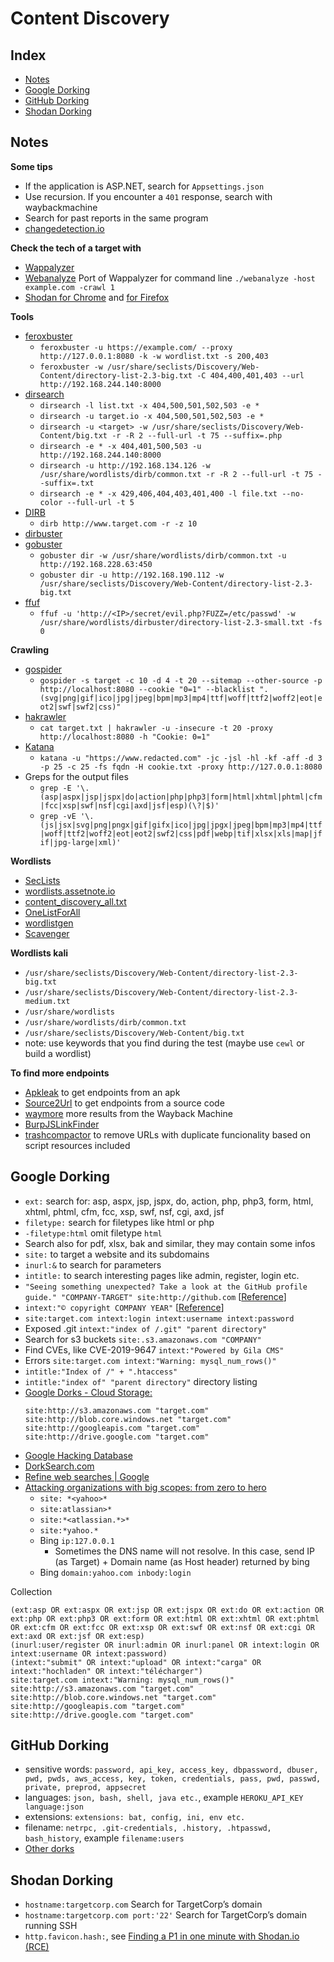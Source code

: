 # Content Discovery

## Index

- [Notes](#notes)
- [Google Dorking](#google-dorking)
- [GitHub Dorking](#github-dorking)
- [Shodan Dorking](#shodan-dorking)

## Notes

**Some tips**
- If the application is ASP.NET, search for `Appsettings.json`
- Use recursion. If you encounter a `401` response, search with waybackmachine
- Search for past reports in the same program
- [changedetection.io](https://github.com/dgtlmoon/changedetection.io)

**Check the tech of a target with**
- [Wappalyzer](https://www.wappalyzer.com/)
- [Webanalyze](https://github.com/rverton/webanalyze) Port of Wappalyzer for command line
  `./webanalyze -host example.com -crawl 1`
- [Shodan for Chrome](https://chrome.google.com/webstore/detail/shodan/jjalcfnidlmpjhdfepjhjbhnhkbgleap) and [for Firefox](https://addons.mozilla.org/en-US/firefox/addon/shodan_io/)

**Tools**
- [feroxbuster](https://github.com/epi052/feroxbuster)
  - `feroxbuster -u https://example.com/ --proxy http://127.0.0.1:8080 -k -w wordlist.txt -s 200,403`
  - `feroxbuster -w /usr/share/seclists/Discovery/Web-Content/directory-list-2.3-big.txt -C 404,400,401,403 --url http://192.168.244.140:8000`
- [dirsearch](https://github.com/maurosoria/dirsearch)
  - `dirsearch -l list.txt -x 404,500,501,502,503 -e *`
  - `dirsearch -u target.io -x 404,500,501,502,503 -e *`
  - `dirsearch -u <target> -w /usr/share/seclists/Discovery/Web-Content/big.txt -r -R 2 --full-url -t 75 --suffix=.php`
  - `dirsearch -e * -x 404,401,500,503 -u http://192.168.244.140:8000`
  - `dirsearch -u http://192.168.134.126 -w /usr/share/wordlists/dirb/common.txt -r -R 2 --full-url -t 75 --suffix=.txt`
  - `dirsearch -e * -x 429,406,404,403,401,400 -l file.txt --no-color --full-url -t 5`
- [DIRB](https://salsa.debian.org/pkg-security-team/dirb)
  - `dirb http://www.target.com -r -z 10`
- [dirbuster](https://github.com/KajanM/DirBuster)
- [gobuster](https://github.com/OJ/gobuster)
  - `gobuster dir -w /usr/share/wordlists/dirb/common.txt -u http://192.168.228.63:450`
  - `gobuster dir -u http://192.168.190.112 -w /usr/share/seclists/Discovery/Web-Content/directory-list-2.3-big.txt`
- [ffuf](https://github.com/ffuf/ffuf)
  - `ffuf -u 'http://<IP>/secret/evil.php?FUZZ=/etc/passwd' -w /usr/share/wordlists/dirbuster/directory-list-2.3-small.txt -fs 0`

**Crawling**
- [gospider](https://github.com/jaeles-project/gospider)
  - `gospider -s target -c 10 -d 4 -t 20 --sitemap --other-source -p http://localhost:8080 --cookie "0=1" --blacklist ".(svg|png|gif|ico|jpg|jpeg|bpm|mp3|mp4|ttf|woff|ttf2|woff2|eot|eot2|swf|swf2|css)"`
- [hakrawler](https://github.com/hakluke/hakrawler)
  - `cat target.txt | hakrawler -u -insecure -t 20 -proxy http://localhost:8080 -h "Cookie: 0=1"`
- [Katana](https://github.com/projectdiscovery/katana)
  - `katana -u "https://www.redacted.com" -jc -jsl -hl -kf -aff -d 3 -p 25 -c 25 -fs fqdn -H cookie.txt -proxy http://127.0.0.1:8080`
- Greps for the output files
  - `grep -E '\.(asp|aspx|jsp|jspx|do|action|php|php3|form|html|xhtml|phtml|cfm|fcc|xsp|swf|nsf|cgi|axd|jsf|esp)(\?|$)'`
  - `grep -vE '\.(js|jsx|svg|png|pngx|gif|gifx|ico|jpg|jpgx|jpeg|bpm|mp3|mp4|ttf|woff|ttf2|woff2|eot|eot2|swf2|css|pdf|webp|tif|xlsx|xls|map|jfif|jpg-large|xml)'`

**Wordlists**
- [SecLists](https://github.com/danielmiessler/SecLists)
- [wordlists.assetnote.io](https://wordlists.assetnote.io/)
- [content_discovery_all.txt](https://gist.github.com/jhaddix/b80ea67d85c13206125806f0828f4d10)
- [OneListForAll](https://github.com/six2dez/OneListForAll)
- [wordlistgen](https://github.com/ameenmaali/wordlistgen)
- [Scavenger](https://github.com/0xDexter0us/Scavenger)

**Wordlists kali**
- `/usr/share/seclists/Discovery/Web-Content/directory-list-2.3-big.txt`
- `/usr/share/seclists/Discovery/Web-Content/directory-list-2.3-medium.txt`
- `/usr/share/wordlists`
- `/usr/share/wordlists/dirb/common.txt`
- `/usr/share/seclists/Discovery/Web-Content/big.txt`
- note: use keywords that you find during the test (maybe use `cewl` or build a wordlist)

**To find more endpoints**
- [Apkleak](https://github.com/dwisiswant0/apkleaks) to get endpoints from an apk
- [Source2Url](https://github.com/danielmiessler/Source2URL/blob/master/Source2URL) to get endpoints from a source code
- [waymore](https://github.com/xnl-h4ck3r/waymore) more results from the Wayback Machine
- [BurpJSLinkFinder](https://github.com/InitRoot/BurpJSLinkFinder)
- [trashcompactor](https://github.com/michael1026/trashcompactor) to remove URLs with duplicate funcionality based on script resources included

## Google Dorking
- `ext:` search for: asp, aspx, jsp, jspx, do, action, php, php3, form, html, xhtml, phtml, cfm, fcc, xsp, swf, nsf, cgi, axd, jsf
- `filetype:` search for filetypes like html or php
- `-filetype:html` omit filetype `html`
- Search also for pdf, xlsx, bak and similar, they may contain some infos
- `site:` to target a website and its subdomains
- `inurl:&` to search for parameters
- `intitle:` to search interesting pages like admin, register, login etc.
- `"Seeing something unexpected? Take a look at the GitHub profile guide." "COMPANY-TARGET" site:http://github.com` [[Reference](https://twitter.com/c3l3si4n/status/1580564006263173122)]
- `intext:"© copyright COMPANY YEAR"` [[Reference](https://twitter.com/intigriti/status/1592497655774871553)]
- `site:target.com intext:login intext:username intext:password`
- Exposed .git `intext:"index of /.git" "parent directory"`
- Search for s3 buckets `site:.s3.amazonaws.com "COMPANY"`
- Find CVEs, like CVE-2019-9647 `intext:"Powered by Gila CMS"`
- Errors `site:target.com intext:"Warning: mysql_num_rows()"`
- `intitle:"Index of /" + ".htaccess"`
- `intitle:"index of" "parent directory"` directory listing
- [Google Dorks - Cloud Storage:](https://twitter.com/TakSec/status/1616852760141627393)
  ```
  site:http://s3.amazonaws.com "target.com"
  site:http://blob.core.windows.net "target.com"
  site:http://googleapis.com "target.com"
  site:http://drive.google.com "target.com"
  ```
- [Google Hacking Database](https://www.exploit-db.com/google-hacking-database)
- [DorkSearch.com](https://dorksearch.com/)
- [Refine web searches | Google](https://support.google.com/websearch/answer/2466433?hl=en)
- [Attacking organizations with big scopes: from zero to hero](https://www.youtube.com/watch?v=vFk0XtHfuSg)
  - `site: *<yahoo>*`
  - `site:atlassian>*`
  - `site:*<atlassian.*>*`
  - `site:*yahoo.*`
  - Bing `ip:127.0.0.1`
    - Sometimes the DNS name will not resolve. In this case, send IP (as Target) + Domain name (as Host header) returned by bing
  - Bing `domain:yahoo.com inbody:login`

Collection
```
(ext:asp OR ext:aspx OR ext:jsp OR ext:jspx OR ext:do OR ext:action OR ext:php OR ext:php3 OR ext:form OR ext:html OR ext:xhtml OR ext:phtml OR ext:cfm OR ext:fcc OR ext:xsp OR ext:swf OR ext:nsf OR ext:cgi OR ext:axd OR ext:jsf OR ext:esp)
(inurl:user/register OR inurl:admin OR inurl:panel OR intext:login OR intext:username OR intext:password)
(intext:"submit" OR intext:"upload" OR intext:"carga" OR intext:"hochladen" OR intext:"télécharger")
site:target.com intext:"Warning: mysql_num_rows()"
site:http://s3.amazonaws.com "target.com"
site:http://blob.core.windows.net "target.com"
site:http://googleapis.com "target.com"
site:http://drive.google.com "target.com"
```

## GitHub Dorking
- sensitive words: `password, api_key, access_key, dbpassword, dbuser, pwd, pwds, aws_access, key, token, credentials, pass, pwd, passwd, private, preprod, appsecret`
- languages: `json, bash, shell, java etc.`, example `HEROKU_API_KEY language:json`
- extensions: `extensions: bat, config, ini, env etc.`
- filename: `netrpc, .git-credentials, .history, .htpasswd, bash_history`, example `filename:users`
- [Other dorks](https://github.com/techgaun/github-dorks#list-of-dorks)


## Shodan Dorking
- `hostname:targetcorp.com` Search for TargetCorp’s domain
- `hostname:targetcorp.com port:'22'` Search for TargetCorp’s domain running SSH
- `http.favicon.hash:`, see [Finding a P1 in one minute with Shodan.io (RCE)](https://medium.com/@sw33tlie/finding-a-p1-in-one-minute-with-shodan-io-rce-735e08123f52)
